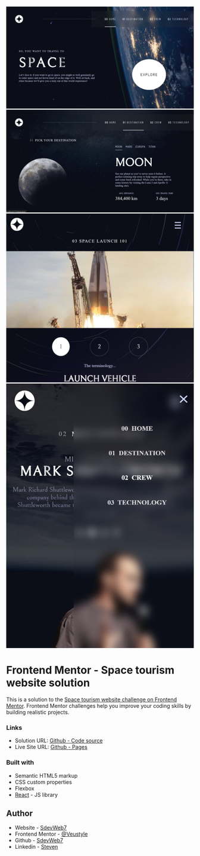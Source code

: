 ![](./screenshot1.jpg)
![](./screenshot2.jpg)
![](./screenshot3.jpg)
![](./screenshot4.jpg)

# Frontend Mentor - Space tourism website solution

This is a solution to the [Space tourism website challenge on Frontend Mentor](https://www.frontendmentor.io/challenges/space-tourism-multipage-website-gRWj1URZ3). Frontend Mentor challenges help you improve your coding skills by building realistic projects.


### Links

- Solution URL: [Github - Code source](https://github.com/SdevWeb7/SpaceX)
- Live Site URL: [Github - Pages](https://sdevweb7.github.io/SpaceX)


### Built with

- Semantic HTML5 markup
- CSS custom properties
- Flexbox
- [React](https://reactjs.org/) - JS library


## Author

- Website - [SdevWeb7](https://sdevweb.com)
- Frontend Mentor - [@Veustyle](https://www.frontendmentor.io/profile/veustyle)
- Github - [SdevWeb7](https://github.com/SdevWeb7)
- Linkedin - [Steven](https://www.linkedin.com/in/steven-durand-1486b82a1/)

